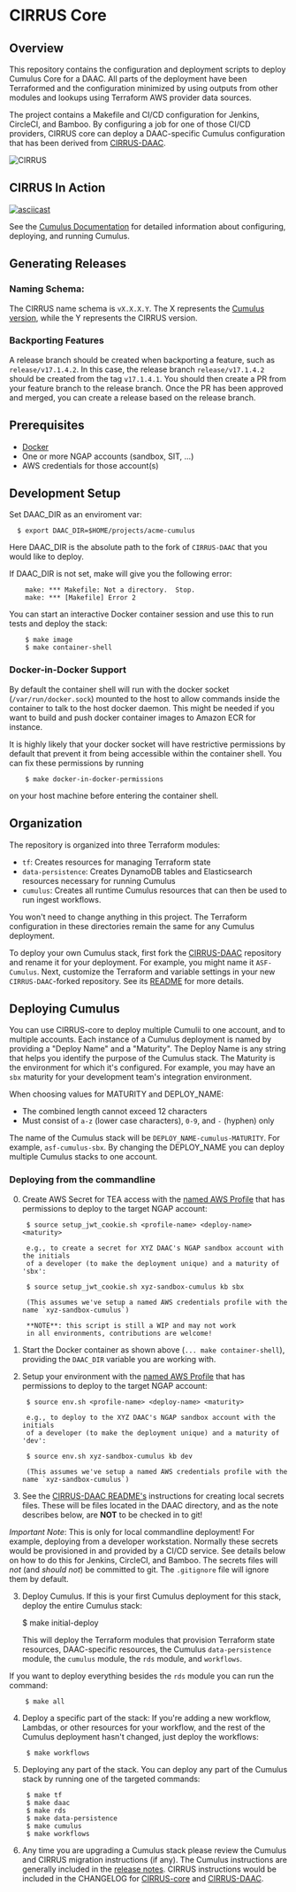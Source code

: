 # CIRRUS Core

## Overview

This repository contains the configuration and deployment scripts to
deploy Cumulus Core for a DAAC. All parts of the deployment have been
Terraformed and the configuration minimized by using outputs from
other modules and lookups using Terraform AWS provider data sources.

The project contains a Makefile and CI/CD configuration for Jenkins,
CircleCI, and Bamboo. By configuring a job for one of those CI/CD
providers, CIRRUS core can deploy a DAAC-specific Cumulus
configuration that has been derived from
[CIRRUS-DAAC](https://github.com/asfadmin/CIRRUS-DAAC).

![CIRRUS](docs/CIRRUS.png)

## CIRRUS In Action

[![asciicast](https://asciinema.org/a/322104.png)](https://asciinema.org/a/322104?t=12&speed=2)

See the [Cumulus
Documentation](https://nasa.github.io/cumulus/docs/deployment/deployment-readme)
for detailed information about configuring, deploying, and running
Cumulus.

## Generating Releases

### Naming Schema:
The CIRRUS name schema is `vX.X.X.Y`. The X represents the [Cumulus version](https://github.com/nasa/cumulus/releases),
while the Y represents the CIRRUS version.

### Backporting Features
A release branch should be created when backporting a feature, such as `release/v17.1.4.2`.
In this case, the release branch `release/v17.1.4.2` should be created from the tag `v17.1.4.1`.
You should then create a PR from your feature branch to the release branch.
Once the PR has been approved and merged, you can create a release based on the release branch.

## Prerequisites

* [Docker](https://www.docker.com/get-started)
* One or more NGAP accounts (sandbox, SIT, ...)
* AWS credentials for those account(s)

## Development Setup

Set DAAC_DIR as an enviroment var:

      $ export DAAC_DIR=$HOME/projects/acme-cumulus

Here DAAC_DIR is the absolute path to the fork of `CIRRUS-DAAC` that
you would like to deploy.

If DAAC_DIR is not set, make will give you the following error:

        make: *** Makefile: Not a directory.  Stop.
        make: *** [Makefile] Error 2


You can start an interactive Docker container session and use this to run tests and deploy the stack:

        $ make image
        $ make container-shell


### Docker-in-Docker Support

By default the container shell will run with the docker socket
(`/var/run/docker.sock`) mounted to the host to allow commands inside the
container to talk to the host docker daemon. This might be needed if you want to
build and push docker container images to Amazon ECR for instance.

It is highly likely that your docker socket will have restrictive permissions by
default that prevent it from being accessible within the container shell. You
can fix these permissions by running

        $ make docker-in-docker-permissions

on your host machine before entering the container shell.

## Organization

The repository is organized into three Terraform modules:

* `tf`: Creates resources for managing Terraform state
* `data-persistence`: Creates DynamoDB tables and Elasticsearch
  resources necessary for running Cumulus
* `cumulus`: Creates all runtime Cumulus resources that can then be used
  to run ingest workflows.

You won't need to change anything in this project. The Terraform
configuration in these directories remain the same for any Cumulus
deployment.

To deploy your own Cumulus stack, first fork the
[CIRRUS-DAAC](https://github.com/asfadmin/CIRRUS-DAAC/) repository and
rename it for your deployment. For example, you might name it
`ASF-Cumulus`. Next, customize the Terraform and variable settings in
your new `CIRRUS-DAAC`-forked repository. See its
[README](https://github.com/asfadmin/CIRRUS-DAAC/blob/master/README.md)
for more details.

## Deploying Cumulus

You can use CIRRUS-core to deploy multiple Cumulii to one account, and
to multiple accounts. Each instance of a Cumulus deployment is named
by providing a "Deploy Name" and a "Maturity". The Deploy Name is any
string that helps you identify the purpose of the Cumulus stack. The
Maturity is the environment for which it's configured. For example,
you may have an `sbx` maturity for your development team's integration
environment.

When choosing values for MATURITY and DEPLOY_NAME:
* The combined length cannot exceed 12 characters
* Must consist of `a-z` (lower case characters), `0-9`, and `-`
  (hyphen) only

The name of the Cumulus stack will be
`DEPLOY_NAME-cumulus-MATURITY`. For example, `asf-cumulus-sbx`. By
changing the DEPLOY_NAME you can deploy multiple Cumulus stacks to one
account.

### Deploying from the commandline

0. Create AWS Secret for TEA access with the [named AWS
   Profile](https://docs.aws.amazon.com/cli/latest/userguide/cli-configure-profiles.html)
   that has permissions to deploy to the target NGAP account:

        $ source setup_jwt_cookie.sh <profile-name> <deploy-name> <maturity>

        e.g., to create a secret for XYZ DAAC's NGAP sandbox account with the initials
        of a developer (to make the deployment unique) and a maturity of 'sbx':

        $ source setup_jwt_cookie.sh xyz-sandbox-cumulus kb sbx

        (This assumes we've setup a named AWS credentials profile with the name `xyz-sandbox-cumulus`)

        **NOTE**: this script is still a WIP and may not work
        in all environments, contributions are welcome!

1. Start the Docker container as shown above (`... make
   container-shell`), providing the `DAAC_DIR` variable you are
   working with.

2. Setup your environment with the [named AWS
   Profile](https://docs.aws.amazon.com/cli/latest/userguide/cli-configure-profiles.html)
   that has permissions to deploy to the target NGAP account:

        $ source env.sh <profile-name> <deploy-name> <maturity>

        e.g., to deploy to the XYZ DAAC's NGAP sandbox account with the initials
        of a developer (to make the deployment unique) and a maturity of 'dev':

        $ source env.sh xyz-sandbox-cumulus kb dev

        (This assumes we've setup a named AWS credentials profile with the name `xyz-sandbox-cumulus`)

4. See the [CIRRUS-DAAC
  README's](https://github.com/asfadmin/CIRRUS-DAAC/blob/master/README.md)
  instructions for creating local secrets files. These will be files
  located in the DAAC directory, and as the note describes below, are
  **NOT** to be checked in to git!

*Important Note*: This is only for local commandline deployment! For
example, deploying from a developer workstation. Normally these
secrets would be provisioned in and provided by a CI/CD service. See
details below on how to do this for Jenkins, CircleCI, and Bamboo. The
secrets files will *not* (and *should not*) be committed to git. The
`.gitignore` file will ignore them by default.

3. Deploy Cumulus. If this is your first Cumulus deployment for this
   stack, deploy the entire Cumulus stack:


      $ make initial-deploy

   This will deploy the Terraform modules that provision Terraform
   state resources, DAAC-specific resources, the Cumulus
   `data-persistence` module, the `cumulus` module, the `rds` module, and `workflows`.

If you want to deploy everything besides the `rds` module you can run the command:

        $ make all

4. Deploy a specific part of the stack: If you're adding a new
   workflow, Lambdas, or other resources for your workflow, and the
   rest of the Cumulus deployment hasn't changed, just deploy the
   workflows:

        $ make workflows

5. Deploying any part of the stack. You can deploy any part of the
   Cumulus stack by running one of the targeted commands:

        $ make tf
        $ make daac
        $ make rds
        $ make data-persistence
        $ make cumulus
        $ make workflows

6. Any time you are upgrading a Cumulus stack please review the Cumulus and CIRRUS
migration instructions (if any).  The Cumulus instructions are generally included
in the [release notes](https://github.com/nasa/cumulus/releases).  CIRRUS
instructions would be included in the CHANGELOG for
[CIRRUS-core](https://github.com/asfadmin/CIRRUS-core/blob/master/CHANGELOG.md)
and
[CIRRUS-DAAC](https://github.com/asfadmin/CIRRUS-DAAC/blob/master/CHANGELOG.md).

